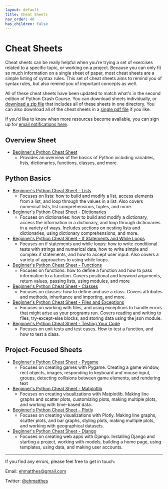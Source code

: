 ```yaml
---
layout: default
title: Cheat Sheets
nav_order: 40
has_children: false
---
```


# Cheat Sheets

Cheat sheets can be really helpful when you’re trying a set of exercises related to a specific topic, or working on a project. Because you can only fit so much information on a single sheet of paper, most cheat sheets are a simple listing of syntax rules. This set of cheat sheets aims to remind you of syntax rules, but also remind you of important concepts as well.

All of these cheat sheets have been updated to match what's in the second edition of Python Crash Course. You can download sheets individually, or [download a zip file](https://github.com/ehmatthes/pcc_2e/releases/download/v1.0.1/beginners_python_cheat_sheet_all.zip) that includes all of these sheets in one directory. You can also download all of the cheat sheets in a [single pdf file](https://github.com/ehmatthes/pcc_2e/releases/download/v1.0.1/beginners_python_cheat_sheet_pcc_all.pdf) if you like.

If you'd like to know when more resources become available, you can sign up for [email notifications here](https://emailoctopus.com/lists/95c27296-f1d4-11e9-be00-06b4694bee2a/forms/subscribe).

## Overview Sheet

- [Beginner's Python Cheat Sheet](https://github.com/ehmatthes/pcc_2e/releases/download/v1.0.1/beginners_python_cheat_sheet_pcc.pdf)
    - Provides an overview of the basics of Python including variables, lists, dictionaries, functions, classes, and more.

## Python Basics

- [Beginner's Python Cheat Sheet - Lists](https://github.com/ehmatthes/pcc_2e/releases/download/v1.0.1/beginners_python_cheat_sheet_pcc_lists.pdf)
    - Focuses on lists: how to build and modify a list, access elements from a list, and loop through the values in a list. Also covers numerical lists, list comprehensions, tuples, and more.
- [Beginner's Python Cheat Sheet - Dictionaries](https://github.com/ehmatthes/pcc_2e/releases/download/v1.0.1/beginners_python_cheat_sheet_pcc_dictionaries.pdf)
    - Focuses on dictionaries: how to build and modify a dictionary, access the information in a dictionary, and loop through dictionaries in a variety of ways. Includes sections on nesting lists and dictionaries, using dictionary comprehensions, and more.
- [Beginner's Python Cheat Sheet - If Statements and While Loops](https://github.com/ehmatthes/pcc_2e/releases/download/v1.0.1/beginners_python_cheat_sheet_pcc_if_while.pdf)
    - Focuses on if statements and while loops: how to write conditional tests with strings and numerical data, how to write simple and complex if statements, and how to accept user input. Also covers a variety of approaches to using while loops.
- [Beginner's Python Cheat Sheet - Functions](https://github.com/ehmatthes/pcc_2e/releases/download/v1.0.1/beginners_python_cheat_sheet_pcc_functions.pdf)
    - Focuses on functions: how to define a function and how to pass information to a function. Covers positional and keyword arguments, return values, passing lists, using modules, and more
- [Beginner's Python Cheat Sheet - Classes](https://github.com/ehmatthes/pcc_2e/releases/download/v1.0.1/beginners_python_cheat_sheet_pcc_classes.pdf)
    - Focuses on classes: how to define and use a class. Covers attributes and methods, inheritance and importing, and more.
- [Beginner's Python Cheat Sheet - Files and Exceptions](https://github.com/ehmatthes/pcc_2e/releases/download/v1.0.1/beginners_python_cheat_sheet_pcc_files_exceptions.pdf)
    - Focuses on working with files, and using exceptions to handle errors that might arise as your programs run. Covers reading and writing to files, try-except-else blocks, and storing data using the json module.
- [Beginner's Python Cheat Sheet - Testing Your Code](https://github.com/ehmatthes/pcc_2e/releases/download/v1.0.1/beginners_python_cheat_sheet_pcc_testing.pdf)
    - Focuses on unit tests and test cases. How to test a function, and how to test a class.

## Project-Focused Sheets

- [Beginner's Python Cheat Sheet - Pygame](https://github.com/ehmatthes/pcc_2e/releases/download/v1.0.1/beginners_python_cheat_sheet_pcc_pygame.pdf)
    - Focuses on creating games with Pygame. Creating a game window, rect objects, images, responding to keyboard and mouse input, groups, detecting collisions between game elements, and rendering text
- [Beginner's Python Cheat Sheet - Matplotlib](https://github.com/ehmatthes/pcc_2e/releases/download/v1.0.1/beginners_python_cheat_sheet_pcc_matplotlib.pdf)
    - Focuses on creating visualizations with Matplotlib. Making line graphs and scatter plots, customizing plots, making multiple plots, and working with time-based data.
- [Beginner's Python Cheat Sheet - Plotly](https://github.com/ehmatthes/pcc_2e/releases/download/v1.0.1/beginners_python_cheat_sheet_pcc_plotly.pdf)
    - Focuses on creating visualizations with Plotly. Making line graphs, scatter plots, and bar graphs, styling plots, making multiple plots, and working with geographical datasets.
- [Beginner's Python Cheat Sheet - Django](https://github.com/ehmatthes/pcc_2e/releases/download/v1.0.1/beginners_python_cheat_sheet_pcc_django.pdf)
    - Focuses on creating web apps with Django. Installing Django and starting a project, working with models, building a home page, using templates, using data, and making user accounts.

---

If you find any errors, please feel free to get in touch:

Email: [ehmatthes@gmail.com](mailto:ehmatthes@gmail.com)

Twitter: [@ehmatthes](https://twitter.com/ehmatthes)